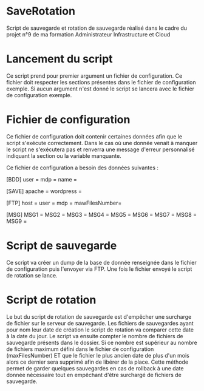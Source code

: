 # SaveRotation

Script de sauvegarde et rotation de sauvegarde réalisé dans le cadre du projet n°9 de ma formation Administrateur Infrastructure et Cloud

# Lancement du script
Ce script prend pour premier argument un fichier de configuration. Ce fichier doit respecter les sections présentes dans le fichier de configuration exemple. Si aucun argument n'est donné le script se lancera avec le fichier de configuration exemple.

# Fichier de configuration

Ce fichier de configuration doit contenir certaines données afin que le script s'exécute correctement. Dans le cas où une donnée venait à manquer le script ne s'exécutera pas et renverra une message d'erreur personnalisé indiquant la section ou la variable manquante.

Ce fichier de configuration a besoin des données suivantes :

[BDD]
user = 
mdp =
name =

[SAVE]
apache = 
wordpress =

[FTP]
host =
user =
mdp =
mawFilesNumber=

[MSG]
MSG1 =
MSG2 =
MSG3 =
MSG4 =
MSG5 =
MSG6 =
MSG7 =
MSG8 =
MSG9 = 


# Script de sauvegarde 
Ce script va créer un dump de la base de donnée renseignée dans le fichier de configuration puis l'envoyer via FTP. Une fois le fichier envoyé le script de rotation se lance.

# Script de rotation
Le but du script de rotation de sauvegarde est d'empêcher une surcharge de fichier sur le serveur de sauvegarde. Les fichiers de sauvegardes ayant pour nom leur date de création le script de rotation va comparer cette date à la date du jour. Le script va ensuite compter le nombre de fichiers de sauvegarde présents dans le dossier. Si ce nombre est supérieur au nombre de fichiers maximum défini dans le fichier de configuration (maxFilesNumber) ET que le fichier le plus ancien date de plus d'un mois alors ce dernier sera supprimé afin de libérer de la place.
Cette méthode permet de garder quelques sauvegardes en cas de rollback à une date donnée nécessaire tout en empêchant d'être surchargé de fichiers de sauvegarde. 
